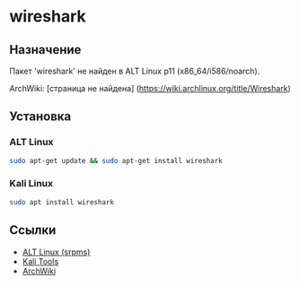 # wireshark

## Назначение

Пакет 'wireshark' не найден в ALT Linux p11 (x86_64/i586/noarch).

ArchWiki: [страница не найдена] (https://wiki.archlinux.org/title/Wireshark)

## Установка

### ALT Linux
```bash
sudo apt-get update && sudo apt-get install wireshark
```

### Kali Linux
```bash
sudo apt install wireshark
```

## Ссылки

- [ALT Linux (srpms)](https://packages.altlinux.org/ru/p11/srpms/wireshark/)
- [Kali Tools](https://www.kali.org/tools/wireshark/)
- [ArchWiki](https://wiki.archlinux.org/title/Wireshark)
